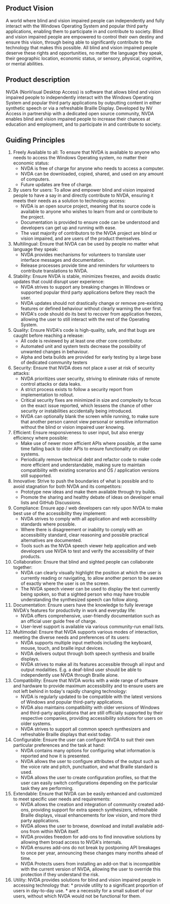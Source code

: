 ## Product Vision
A world where blind and vision impaired people can independently and fully interact with the Windows Operating System and popular third party applications, enabling them to participate in and contribute to society.
Blind and vision impaired people are empowered to control their own destiny and ensure this vision, through being able to significantly contribute to the technology that makes this possible.
All blind and vision impaired people deserve these rights and opportunities, no matter the language they speak, their geographic location, economic status, or sensory, physical, cognitive, or mental abilities. 

## Product description
NVDA (NonVisual Desktop Access) is software that allows blind and vision impaired people to independently interact with the Windows Operating System and popular third party applications by outputting content in either synthetic speech or via a refreshable Braille Display.
Developed by NV Access in partnership with a dedicated open source community, NVDA enables blind and vision impaired people to increase their chances at education and employment, and to participate in and contribute to society.

## Guiding Principles
1. Freely Available to all: To ensure that NVDA is available to anyone who needs to access the Windows Operating system, no matter their economic status:
    * NVDA is free of charge for anyone who needs to access a computer.
    * NVDA can be downloaded, copied, shared, and used on any amount of computers.
    * Future updates are free of charge.
2. By users for users: To allow and empower blind and vision impaired people to have a say in and directly contribute to NVDA, ensuring it meets their needs as a solution to technology access:
    * NVDA is an open source project, meaning that its source code is available to anyone who wishes to learn from and or contribute to the project.
    * Documentation is provided to ensure code can be understood and developers can get up and running with ease.
    * The vast majority of contributors to the NVDA project are blind or vision impaired, and are users of the product themselves.
3. Multilingual: Ensure that NVDA can be used by people no matter what language they speak:
    * NVDA provides mechanisms for volunteers to translate user interface messages and documentation.
    * Release processes provide time and reminders for volunteers to contribute translations to NVDA. 
4. Stability: Ensure NVDA is stable, minimizes freezes, and avoids drastic updates that could disrupt user experience:
    * NVDA strives to support any breaking changes in Windows or supported popular third party applications before they reach the user.
    * NVDA updates should not drastically change or remove pre-existing features or defined behaviour without clearly warning the user first. 
    * NVDA's code should do its best to recover from application freezes, allowing the user to still interact with the rest of the Operating System.
5. Quality: Ensure NVDA's code is high-quality, safe, and that bugs are caught before reaching a release:
    * All code is reviewed by at least one other core contributor.
    * Automated unit and system tests decrease the possibility of unwanted changes in behaviour.
    * Alpha and beta builds are provided for early testing by a large base of dedicated community testers
6. Security: Ensure that NVDA does not place a user at risk of security attacks:
    * NVDA prioritizes user security, striving to eliminate risks of remote control attacks or data leaks.
    * A strict process exists to follow a security report from implementation to rollout.
    * Critical security fixes are minimized in size and complexity to focus on the exact issue reported, which lessens the chance of other security or instabilities accidentally being introduced. 
    * NVDA can optionally blank the screen while running, to make sure that another person cannot view personal or sensitive information without the blind or vision impaired user knowing. 
7. Efficient: Ensure responsiveness to user input, but also energy efficiency where possible:
    * Make use of newer more efficient APIs where possible, at the same time falling back to older APIs to ensure functionality on older systems. 
    * Periodically remove technical debt and refactor code to make code more efficient and understandable, making sure to maintain compatibility with existing scenarios and OS / application versions still supported.
8. Innovative: Strive to push the boundaries of what is possible and to avoid stagnation for both NVDA and its competitors:
    * Prototype new ideas and make them available through try builds.
    * Promote the sharing and healthy debate of ideas on developer email lists and GitHub Discussions.
9. Compliance: Ensure app / web developers can rely upon NVDA to make best use of the accessibility they implement:
    * NVDA strives to comply with all application and web accessibility standards where possible.
    * Where there is disagreement or inability to comply with an accessibility standard, clear reasoning and possible practical alternatives are documented. 
    * Tools such as the NVDA speech viewer help application and web developers use NVDA to test and verify the accessibility of their products.
10. Collaboration: Ensure that blind and sighted people can collaborate together: 
    * NVDA can clearly visually highlight the position at which the user is currently reading or navigating, to allow another person to be aware of exactly where the user is on the screen.
    * The NVDA speech viewer can be used to display the text currently being spoken, so that a sighted person who may have trouble understanding the synthesized speech can follow along.
11. Documentation: Ensure users have the knowledge to fully leverage NVDA's features for productivity in work and everyday life:
    * NVDA offers comprehensive, user-friendly documentation such as an official user guide free of charge.
    * User-level support is available via various community-run email lists.
12. Multimodal: Ensure that NVDA supports various modes of interaction, meeting the diverse needs and preferences of its users:
    * NVDA supports multiple input methods including the keyboard, mouse, touch, and braille input devices.
    * NVDA delivers output through both speech synthesis and braille displays.
    * NVDA strives to make all its features accessible through all input and output modalities. E.g. a deaf-blind user should be able to independently use NVDA through Braille alone.
13. Compatibility: Ensure that NVDA works with a wide range of software and hardware to provide maximum accessibility and to ensure users are not left behind in today's rapidly changing technology:
    * NVDA is regularly updated to be compatible with the latest versions of Windows and popular third-party applications.
    * NVDA also maintains compatibility with older versions of Windows and third-party applications that are still officially supported by their respective companies, providing accessibility solutions for users on older systems.
    * NVDA strives to support all common speech synthesizers and refreshable Braille displays that exist today.
14. Configurable: Ensure the user can configure NVDA to suit their own particular preferences and the task at hand:
    * NVDA contains many options for configuring what information is reported and how it is presented.
    * NVDA allows the user to configure attributes of the output such as the voice rate and pitch, punctuation, and what Braille standard is used.
    * NVDA allows the user to create configuration profiles, so that the user can easily switch configurations depending on the particular task they are performing.
15. Extendable: Ensure that NVDA can be easily enhanced and customized to meet specific user needs and requirements:
    * NVDA allows the creation and integration of community created add-ons, providing support for extra speech synthesizers, refreshable Braille displays, visual enhancements for low vision, and more third party applications. 
    * NVDA allows the user to browse, download and install available add-ons from within NVDA itself.
    * NVDA provides freedom for add-ons to find innovative solutions by allowing them broad access to NVDA's internals.
    * NVDA ensures add-ons do not break by postponing API breakages to once per year, announcing these changes many months ahead of time.
    * NVDA Protects users from installing an add-on that is incompatible with the current version of NVDA, allowing the user to override this protection if they understand the risk. 
 16. Utility: NVDA provides solutions for blind and vision impaired people in accessing technology that:
    * provide utility to a significant proportion of users in day-to-day use.
    * are a necessity for a small subset of our users, without which NVDA would not be functional for them.
